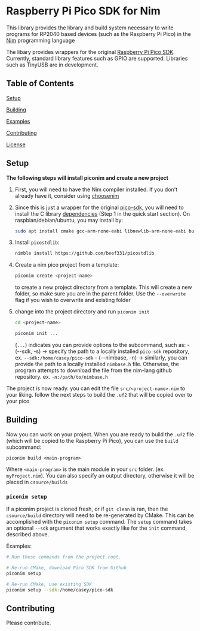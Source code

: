 # Raspberry Pi Pico SDK for Nim

This library provides the library and build system necessary to write programs for RP2040 based devices (such as the Raspberry Pi Pico) in the [Nim](https://nim-lang.org/) programming language

The libary provides wrappers for the original [Raspberry Pi Pico SDK](https://github.com/raspberrypi/pico-sdk). Currently, standard library features such as GPIO are supported. Libraries such as TinyUSB are in development.

## Table of Contents

[Setup](##Setup)

[Building](##Building)

[Examples](examples)

[Contributing](##Contributing)

[License](LICENSE)

## Setup

**The following steps will install piconim and create a new project**

1. First, you will need to have the Nim compiler installed. If you don't already 
have it, consider using [choosenim](https://github.com/dom96/choosenim)

2. Since this is just a wrapper for the original 
[pico-sdk](https://github.com/raspberrypi/pico-sdk), you will need to install the C 
library [dependencies](https://github.com/raspberrypi/pico-sdk#quick-start-your-own-project) 
(Step 1 in the quick start section). On raspbian/debian/ubuntu, you may install by:

    ```bash
    sudo apt install cmake gcc-arm-none-eabi libnewlib-arm-none-eabi build-essential libstdc++-arm-none-eabi-newlib
    ```

3. Install `picostdlib`:

    ```bash
    nimble install https://github.com/beef331/picostdlib
    ```

4. Create a nim pico project from a template:

    ```bash
    piconim create <project-name>
    ```
    
    to create a new project directory from a template. This will create a new folder, so make 
    sure you are in the parent folder. Use the `--overwrite` flag if you wish to overwrite 
    and existing folder

5. change into the project directory and run `piconim init`

    ```bash
    cd <project-name>
    ```
    
    ```bash
    piconim init ...
    ```
    (`...`) indicates you can provide options to the subcommand, such as:
        - (--sdk, -s) -> specify the path to a locally installed `pico-sdk` repository, 
        ex.  `--sdk:/home/casey/pico-sdk`
        - (--nimbase, -n) -> similarly, you can provide the path to a locally installed 
        `nimbase.h` file. Otherwise, the program attempts to download the file from
        the nim-lang github repository. ex. `-n:/path/to/nimbase.h`

The project is now ready. you can edit the file `src/<project-name>.nim` to your liking. follow 
the next steps to build the `.uf2` that will be copied over to your pico

## Building

Now you can work on your project. When you are ready to build the `.uf2` file 
(which will be copied to the Raspberry Pi Pico), you can use the `build` subcommand:

`piconim build <main-program>`

Where `<main-program>` is the main module in your `src` folder. (ex. `myProject.nim`). 
You can also specify an output directory, otherwise it will be placed in `csource/builds`

### `piconim setup`

If a piconim project is cloned fresh, or if `git clean` is ran, then the `csource/build`
directory will need to be re-generated by CMake. This can be accomplished with the
`piconim setup` command. The `setup` command takes an optional `--sdk` argument that works
exactly like for the `init` command, described above.

Examples:

```bash
# Run these commands from the project root.

# Re-run CMake, download Pico SDK from Github
piconim setup

# Re-run CMake, use existing SDK
piconim setup --sdk:/home/casey/pico-sdk
```

## Contributing

Please contribute.
